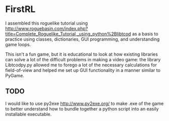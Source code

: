 FirstRL
=======

I assembled this roguelike tutorial using http://www.roguebasin.com/index.php?title=Complete_Roguelike_Tutorial,_using_python%2Blibtcod as a basis to practice using classes, dictionaries, GUI programming, and understanding game loops.

This isn't a fun game, but it is educational to look at how existing libraries can solve a lot of the difficult problems in making a video game: the library Libtcodpy.py allowed me to forego a lot of the necessary calculations for field-of-view and helped me set up GUI functionality in a manner similar to PyGame.

TODO
----

I would like to use py2exe http://www.py2exe.org/ to make .exe of the game to better understand how to bundle together a python script into an easily installable executable.



